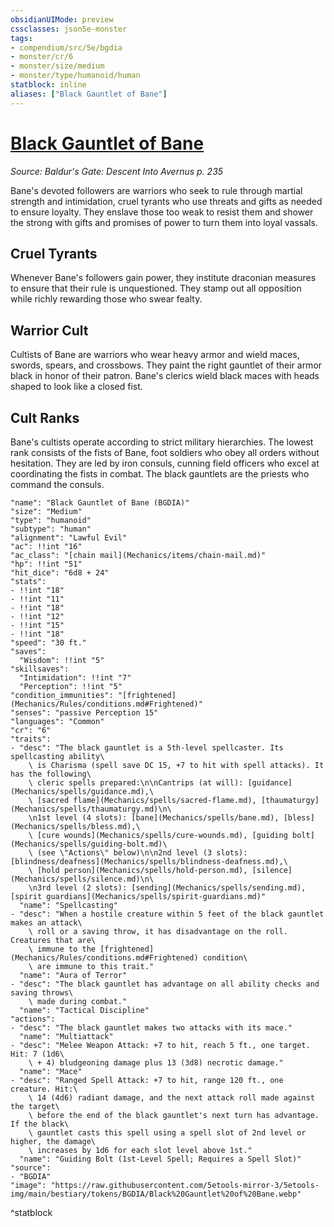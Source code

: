 ```yaml
---
obsidianUIMode: preview
cssclasses: json5e-monster
tags:
- compendium/src/5e/bgdia
- monster/cr/6
- monster/size/medium
- monster/type/humanoid/human
statblock: inline
aliases: ["Black Gauntlet of Bane"]
---
```

# [Black Gauntlet of Bane](Mechanics\bestiary\humanoid/black-gauntlet-of-bane-bgdia.md)
*Source: Baldur's Gate: Descent Into Avernus p. 235*  

Bane's devoted followers are warriors who seek to rule through martial strength and intimidation, cruel tyrants who use threats and gifts as needed to ensure loyalty. They enslave those too weak to resist them and shower the strong with gifts and promises of power to turn them into loyal vassals.

## Cruel Tyrants

Whenever Bane's followers gain power, they institute draconian measures to ensure that their rule is unquestioned. They stamp out all opposition while richly rewarding those who swear fealty.

## Warrior Cult

Cultists of Bane are warriors who wear heavy armor and wield maces, swords, spears, and crossbows. They paint the right gauntlet of their armor black in honor of their patron. Bane's clerics wield black maces with heads shaped to look like a closed fist.

## Cult Ranks

Bane's cultists operate according to strict military hierarchies. The lowest rank consists of the fists of Bane, foot soldiers who obey all orders without hesitation. They are led by iron consuls, cunning field officers who excel at coordinating the fists in combat. The black gauntlets are the priests who command the consuls.

```statblock
"name": "Black Gauntlet of Bane (BGDIA)"
"size": "Medium"
"type": "humanoid"
"subtype": "human"
"alignment": "Lawful Evil"
"ac": !!int "16"
"ac_class": "[chain mail](Mechanics/items/chain-mail.md)"
"hp": !!int "51"
"hit_dice": "6d8 + 24"
"stats":
- !!int "18"
- !!int "11"
- !!int "18"
- !!int "12"
- !!int "15"
- !!int "18"
"speed": "30 ft."
"saves":
  "Wisdom": !!int "5"
"skillsaves":
  "Intimidation": !!int "7"
  "Perception": !!int "5"
"condition_immunities": "[frightened](Mechanics/Rules/conditions.md#Frightened)"
"senses": "passive Perception 15"
"languages": "Common"
"cr": "6"
"traits":
- "desc": "The black gauntlet is a 5th-level spellcaster. Its spellcasting ability\
    \ is Charisma (spell save DC 15, +7 to hit with spell attacks). It has the following\
    \ cleric spells prepared:\n\nCantrips (at will): [guidance](Mechanics/spells/guidance.md),\
    \ [sacred flame](Mechanics/spells/sacred-flame.md), [thaumaturgy](Mechanics/spells/thaumaturgy.md)\n\
    \n1st level (4 slots): [bane](Mechanics/spells/bane.md), [bless](Mechanics/spells/bless.md),\
    \ [cure wounds](Mechanics/spells/cure-wounds.md), [guiding bolt](Mechanics/spells/guiding-bolt.md)\
    \ (see \"Actions\" below)\n\n2nd level (3 slots): [blindness/deafness](Mechanics/spells/blindness-deafness.md),\
    \ [hold person](Mechanics/spells/hold-person.md), [silence](Mechanics/spells/silence.md)\n\
    \n3rd level (2 slots): [sending](Mechanics/spells/sending.md), [spirit guardians](Mechanics/spells/spirit-guardians.md)"
  "name": "Spellcasting"
- "desc": "When a hostile creature within 5 feet of the black gauntlet makes an attack\
    \ roll or a saving throw, it has disadvantage on the roll. Creatures that are\
    \ immune to the [frightened](Mechanics/Rules/conditions.md#Frightened) condition\
    \ are immune to this trait."
  "name": "Aura of Terror"
- "desc": "The black gauntlet has advantage on all ability checks and saving throws\
    \ made during combat."
  "name": "Tactical Discipline"
"actions":
- "desc": "The black gauntlet makes two attacks with its mace."
  "name": "Multiattack"
- "desc": "Melee Weapon Attack: +7 to hit, reach 5 ft., one target. Hit: 7 (1d6\
    \ + 4) bludgeoning damage plus 13 (3d8) necrotic damage."
  "name": "Mace"
- "desc": "Ranged Spell Attack: +7 to hit, range 120 ft., one creature. Hit:\
    \ 14 (4d6) radiant damage, and the next attack roll made against the target\
    \ before the end of the black gauntlet's next turn has advantage. If the black\
    \ gauntlet casts this spell using a spell slot of 2nd level or higher, the damage\
    \ increases by 1d6 for each slot level above 1st."
  "name": "Guiding Bolt (1st-Level Spell; Requires a Spell Slot)"
"source":
- "BGDIA"
"image": "https://raw.githubusercontent.com/5etools-mirror-3/5etools-img/main/bestiary/tokens/BGDIA/Black%20Gauntlet%20of%20Bane.webp"
```
^statblock